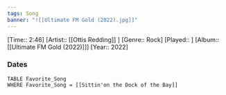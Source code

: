 ```yaml
---
tags: Song  
banner: "![[Ultimate FM Gold (2022).jpg]]"
---
```

[Time:: 2:46]
[Artist:: [[Ottis Redding]] ]
[Genre:: Rock]
[Played:: ]
[Album:: [[Ultimate FM Gold (2022)]]]
[Year:: 2022]
### Dates
````dataview
TABLE Favorite_Song
WHERE Favorite_Song = [[Sittin'on the Dock of the Bay]]
````